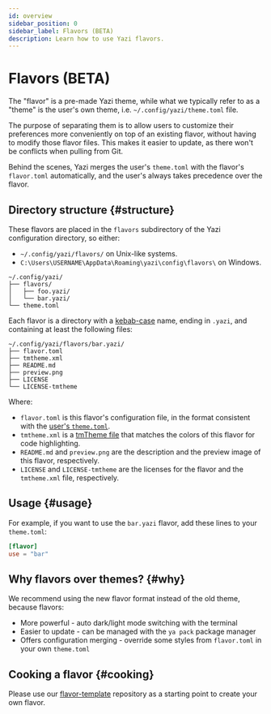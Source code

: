 ```yaml
---
id: overview
sidebar_position: 0
sidebar_label: Flavors (BETA)
description: Learn how to use Yazi flavors.
---
```


# Flavors (BETA)

The "flavor" is a pre-made Yazi theme, while what we typically refer to as a "theme" is the user's own theme, i.e. `~/.config/yazi/theme.toml` file.

The purpose of separating them is to allow users to customize their preferences more conveniently on top of an existing flavor, without having to modify those flavor files.
This makes it easier to update, as there won't be conflicts when pulling from Git.

Behind the scenes, Yazi merges the user's `theme.toml` with the flavor's `flavor.toml` automatically, and the user's always takes precedence over the flavor.

## Directory structure {#structure}

These flavors are placed in the `flavors` subdirectory of the Yazi configuration directory, so either:

- `~/.config/yazi/flavors/` on Unix-like systems.
- `C:\Users\USERNAME\AppData\Roaming\yazi\config\flavors\` on Windows.

```
~/.config/yazi/
├── flavors/
│   ├── foo.yazi/
│   └── bar.yazi/
└── theme.toml
```

Each flavor is a directory with a [kebab-case](https://developer.mozilla.org/en-US/docs/Glossary/Kebab_case) name, ending in `.yazi`, and containing at least the following files:

```
~/.config/yazi/flavors/bar.yazi/
├── flavor.toml
├── tmtheme.xml
├── README.md
├── preview.png
├── LICENSE
└── LICENSE-tmtheme
```

Where:

- `flavor.toml` is this flavor's configuration file, in the format consistent with the [user's `theme.toml`](/docs/configuration/theme).
- `tmtheme.xml` is a [tmTheme file](https://www.sublimetext.com/docs/color_schemes_tmtheme.html) that matches the colors of this flavor for code highlighting.
- `README.md` and `preview.png` are the description and the preview image of this flavor, respectively.
- `LICENSE` and `LICENSE-tmtheme` are the licenses for the flavor and the `tmtheme.xml` file, respectively.

## Usage {#usage}

For example, if you want to use the `bar.yazi` flavor, add these lines to your `theme.toml`:

```toml
[flavor]
use = "bar"
```

## Why flavors over themes? {#why}

We recommend using the new flavor format instead of the old theme, because flavors:

- More powerful - auto dark/light mode switching with the terminal
- Easier to update - can be managed with the `ya pack` package manager
- Offers configuration merging - override some styles from `flavor.toml` in your own `theme.toml`

## Cooking a flavor {#cooking}

Please use our [flavor-template](https://github.com/yazi-rs/flavor-template) repository as a starting point to create your own flavor.
